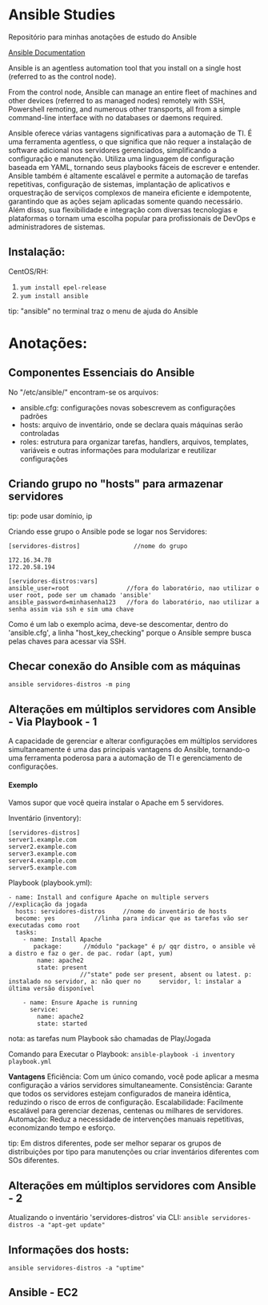 # Ansible Studies
Repositório para minhas anotações de estudo do Ansible

[Ansible Documentation](https://docs.ansible.com/ansible/latest/index.html)

Ansible is an agentless automation tool that you install on a single host (referred to as the control node).

From the control node, Ansible can manage an entire fleet of machines and other devices (referred to as managed nodes) remotely with SSH, Powershell remoting, and numerous other transports, all from a simple command-line interface with no databases or daemons required.

Ansible oferece várias vantagens significativas para a automação de TI. É uma ferramenta agentless, o que significa que não requer a instalação de software adicional nos servidores gerenciados, simplificando a configuração e manutenção. Utiliza uma linguagem de configuração baseada em YAML, tornando seus playbooks fáceis de escrever e entender. Ansible também é altamente escalável e permite a automação de tarefas repetitivas, configuração de sistemas, implantação de aplicativos e orquestração de serviços complexos de maneira eficiente e idempotente, garantindo que as ações sejam aplicadas somente quando necessário. Além disso, sua flexibilidade e integração com diversas tecnologias e plataformas o tornam uma escolha popular para profissionais de DevOps e administradores de sistemas.

## Instalação:
CentOS/RH: 
1. ``yum install epel-release`` 
2. ``yum install ansible``

tip: "ansible" no terminal traz o menu de ajuda do Ansible

# Anotações:

## Componentes Essenciais do Ansible
No "/etc/ansible/" encontram-se os arquivos:
- ansible.cfg: configurações novas sobescrevem as configurações padrões
- hosts: arquivo de inventário, onde se declara quais máquinas serão controladas 
- roles: estrutura para organizar tarefas, handlers, arquivos, templates, variáveis e outras informações para modularizar e reutilizar configurações

## Criando grupo no "hosts" para armazenar servidores

tip: pode usar domínio, ip

Criando esse grupo o Ansible pode se logar nos Servidores:

````
[servidores-distros]               //nome do grupo

172.16.34.78
172.20.58.194

[servidores-distros:vars]      
ansible_user=root                //fora do laboratório, nao utilizar o user root, pode ser um chamado 'ansible'
ansible_password=minhasenha123   //fora do laboratório, nao utilizar a senha assim via ssh e sim uma chave
````

Como é um lab o exemplo acima, deve-se descomentar, dentro do 'ansible.cfg', a linha "host_key_checking" porque o Ansible sempre busca pelas chaves para acessar via SSH. 

## Checar conexão do Ansible com as máquinas

``ansible servidores-distros -m ping``

## Alterações em múltiplos servidores com Ansible - Via Playbook - 1
A capacidade de gerenciar e alterar configurações em múltiplos servidores simultaneamente é uma das principais vantagens do Ansible, tornando-o uma ferramenta poderosa para a automação de TI e gerenciamento de configurações.

#### Exemplo
Vamos supor que você queira instalar o Apache em 5 servidores. 

Inventário (inventory):
````
[servidores-distros]
server1.example.com
server2.example.com
server3.example.com
server4.example.com
server5.example.com
````

Playbook (playbook.yml):
````
- name: Install and configure Apache on multiple servers    //explicação da jogada
  hosts: servidores-distros     //nome do inventário de hosts
  become: yes           //linha para indicar que as tarefas vão ser executadas como root
  tasks:
    - name: Install Apache
       package:      //módulo "package" é p/ qqr distro, o ansible vê a distro e faz o ger. de pac. rodar (apt, yum)
        name: apache2
        state: present     
                    //"state" pode ser present, absent ou latest. p: instalado no servidor, a: não quer no     servidor, l: instalar a última versão disponível

    - name: Ensure Apache is running
      service:
        name: apache2
        state: started
````

nota: as tarefas num Playbook são chamadas de Play/Jogada

Comando para Executar o Playbook: ``ansible-playbook -i inventory playbook.yml`` 

**Vantagens**
Eficiência: Com um único comando, você pode aplicar a mesma configuração a vários servidores simultaneamente.
Consistência: Garante que todos os servidores estejam configurados de maneira idêntica, reduzindo o risco de erros de configuração.
Escalabilidade: Facilmente escalável para gerenciar dezenas, centenas ou milhares de servidores.
Automação: Reduz a necessidade de intervenções manuais repetitivas, economizando tempo e esforço.

tip:
Em distros diferentes, pode ser melhor separar os grupos de distribuições por tipo para manutenções ou criar inventários diferentes com SOs diferentes. 

## Alterações em múltiplos servidores com Ansible - 2

Atualizando o inventário 'servidores-distros' via CLI:
``ansible servidores-distros -a "apt-get update"``

## Informações dos hosts:
``ansible servidores-distros -a "uptime"``

## Ansible - EC2 

